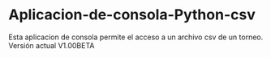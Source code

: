 # Aplicacion-de-consola-Python-csv
Esta aplicacion de consola permite el acceso a un archivo csv de un torneo.<br>
Versión actual V1.00BETA
